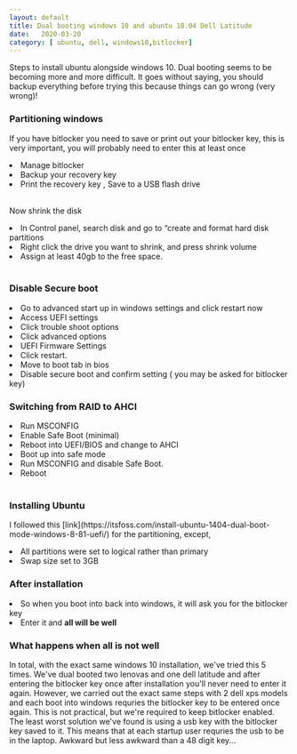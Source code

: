 ```yaml
---
layout: default
title: Dual booting windows 10 and ubuntu 18.04 Dell Latitude
date:   2020-03-20 
category: [ ubuntu, dell, windows10,bitlocker]
---
```




   <p> 
       Steps to install ubuntu alongside windows 10. Dual booting seems to be becoming more and more difficult. It goes without saying, you should backup everything before trying this because things can go wrong (very wrong)!  
  </p> 
     
    
     
<h3> Partitioning windows </h3>

   <p> If you have bitlocker you need to save or print out your bitlocker key, this is very important, you will probably need to enter this at least once</p>
   
   <li> Manage bitlocker </li>
<li> Backup your recovery key</li>
<li>  Print the recovery key , Save to a USB flash drive</li>
 
 <br>     
 
   <p> Now shrink the disk </p>
    <li>  In Control panel, search disk and go to “create and format hard disk partitions </li>  
    <li> Right click the drive you want to shrink, and press shrink volume </li>   
    <li> Assign at least 40gb to the free space. </li>

<br>     

<h3> Disable Secure boot </h3>

 <li> Go to advanced start up in windows settings and click restart now </li>
 <li> Access UEFI settings </li>
 <li> Click trouble shoot options </li>
 <li> Click advanced options </li>
 <li> UEFI Firmware Settings </li>
 <li> Click restart. </li>
 <li> Move to boot tab in bios </li>
 <li> Disable secure boot and confirm setting ( you may be asked for bitlocker key) </li>

    
<h3> Switching from RAID to AHCI </h3>
 <li> Run MSCONFIG </li>
 <li>  Enable Safe Boot (minimal) </li>
 <li>  Reboot into UEFI/BIOS and change to AHCI </li>
 <li>  Boot up into safe mode </li>
 <li>  Run MSCONFIG and disable Safe Boot. </li>
 <li>  Reboot </li>

<br>     

<h3> Installing Ubuntu </h3>

   <p> I followed this [link](https://itsfoss.com/install-ubuntu-1404-dual-boot-mode-windows-8-81-uefi/) for the partitioning, except,</p>
   
<li> All partitions were set to logical rather than primary</li>
<li> Swap size set to 3GB</li>

<h3> After installation </h3>
  <li> So when you boot into back into windows, it will ask you for the bitlocker key </li>
  <li> Enter it and <b> all will be well </b> </li>
  
 <h3> What happens when all is not well </h3>

<p>
 In total, with the exact same windows 10 installation, we've tried this 5 times.  We've dual booted two lenovas and one dell latitude and after entering the bitlocker key once after installation you'll never need to enter it again. However, we carried out the exact same steps with 2 dell xps models and each boot into windows requries the bitlocker key to be entered once again. This is not practical, but we're required to keep bitlocker enabled. The least worst solution we've found is using a usb key with the bitlocker key saved to it. This means that at each startup user requries the usb to be in the laptop. Awkward but less awkward than a 48 digit key...
    </p>


